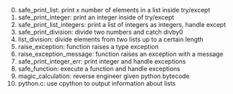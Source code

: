 0. safe_print_list: print x number of elements in a list inside try/except
1. safe_print_integer: print an integer inside of try/except
2. safe_print_list_integers: print a list of integers as integers, handle except
3. safe_print_division: divide two numbers and catch divby0
4. list_division: divide elements from two lists up to a certain length
5. raise_exception: function raises a type exception
6. raise_exception_message: function raises an exception with a message
100. safe_print_integer_err: print integer and handle exceptions
101. safe_function: execute a function and handle exceptions
102. magic_calculation: reverse engineer given python bytecode
102. python.c: use cpython to output information about lists
